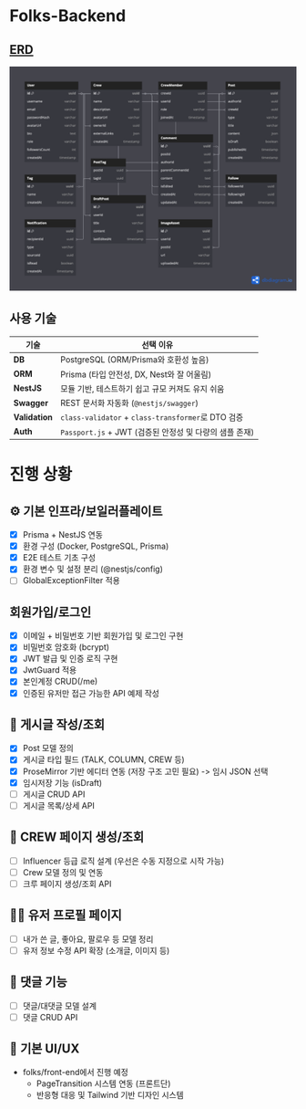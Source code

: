 # Folks-Backend

## [ERD](https://dbdiagram.io/d/folksfashioncommunity-680a46a51ca52373f537a8de)

![erd](./assets/erd.png)

## 사용 기술

| 기술           | 선택 이유                                               |
| -------------- | ------------------------------------------------------- |
| **DB**         | PostgreSQL (ORM/Prisma와 호환성 높음)                   |
| **ORM**        | Prisma (타입 안전성, DX, Nest와 잘 어울림)              |
| **NestJS**     | 모듈 기반, 테스트하기 쉽고 규모 커져도 유지 쉬움        |
| **Swagger**    | REST 문서화 자동화 (`@nestjs/swagger`)                  |
| **Validation** | `class-validator` + `class-transformer`로 DTO 검증      |
| **Auth**       | `Passport.js` + JWT (검증된 안정성 및 다량의 샘플 존재) |

# 진행 상황

## ⚙️ 기본 인프라/보일러플레이트

- [x] Prisma + NestJS 연동
- [x] 환경 구성 (Docker, PostgreSQL, Prisma)
- [x] E2E 테스트 기초 구성
- [x] 환경 변수 및 설정 분리 (@nestjs/config)
- [ ] GlobalExceptionFilter 적용

## 회원가입/로그인

- [x] 이메일 + 비밀번호 기반 회원가입 및 로그인 구현
- [x] 비밀번호 암호화 (bcrypt)
- [x] JWT 발급 및 인증 로직 구현
- [x] JwtGuard 적용
- [x] 본인계정 CRUD(/me)
- [x] 인증된 유저만 접근 가능한 API 예제 작성

## 📝 게시글 작성/조회

- [x] Post 모델 정의
- [x] 게시글 타입 필드 (TALK, COLUMN, CREW 등)
- [x] ProseMirror 기반 에디터 연동 (저장 구조 고민 필요) -> 임시 JSON 선택
- [x] 임시저장 기능 (isDraft)
- [ ] 게시글 CRUD API
- [ ] 게시글 목록/상세 API

## 🎪 CREW 페이지 생성/조회

- [ ] Influencer 등급 로직 설계 (우선은 수동 지정으로 시작 가능)
- [ ] Crew 모델 정의 및 연동
- [ ] 크루 페이지 생성/조회 API

## 🧑‍💼 유저 프로필 페이지

- [ ] 내가 쓴 글, 좋아요, 팔로우 등 모델 정리
- [ ] 유저 정보 수정 API 확장 (소개글, 이미지 등)

## 💬 댓글 기능

- [ ] 댓글/대댓글 모델 설계
- [ ] 댓글 CRUD API

## 🎨 기본 UI/UX

- folks/front-end에서 진행 예정
  - PageTransition 시스템 연동 (프론트단)
  - 반응형 대응 및 Tailwind 기반 디자인 시스템
